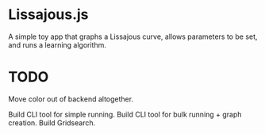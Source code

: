 # Lissajous.js

A simple toy app that graphs a Lissajous curve, allows parameters to be set, and runs a learning algorithm.

# TODO
Move color out of backend altogether.

Build CLI tool for simple running.
Build CLI tool for bulk running + graph creation.
Build Gridsearch.